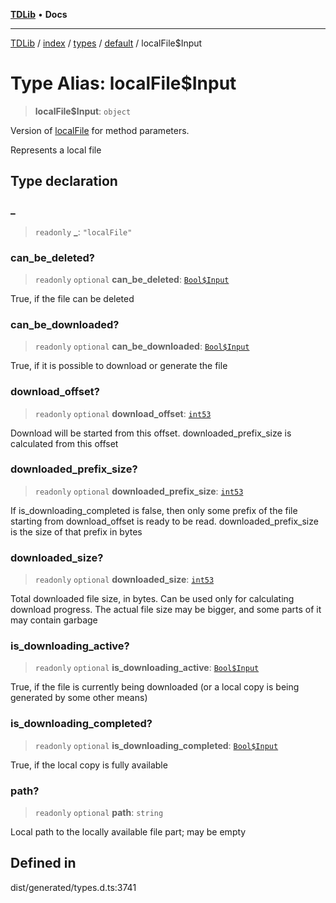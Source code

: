 [**TDLib**](../../../../../../README.md) • **Docs**

***

[TDLib](../../../../../../modules.md) / [index](../../../../../README.md) / [types](../../../README.md) / [default](../README.md) / localFile$Input

# Type Alias: localFile$Input

> **localFile$Input**: `object`

Version of [localFile](localFile.md) for method parameters.

Represents a local file

## Type declaration

### \_

> `readonly` **\_**: `"localFile"`

### can\_be\_deleted?

> `readonly` `optional` **can\_be\_deleted**: [`Bool$Input`](Bool$Input.md)

True, if the file can be deleted

### can\_be\_downloaded?

> `readonly` `optional` **can\_be\_downloaded**: [`Bool$Input`](Bool$Input.md)

True, if it is possible to download or generate the file

### download\_offset?

> `readonly` `optional` **download\_offset**: [`int53`](int53.md)

Download will be started from this offset. downloaded_prefix_size is calculated from this offset

### downloaded\_prefix\_size?

> `readonly` `optional` **downloaded\_prefix\_size**: [`int53`](int53.md)

If is_downloading_completed is false, then only some prefix of the file starting from download_offset is ready to be read. downloaded_prefix_size is the size of that prefix in bytes

### downloaded\_size?

> `readonly` `optional` **downloaded\_size**: [`int53`](int53.md)

Total downloaded file size, in bytes. Can be used only for calculating download progress. The actual file size may be bigger, and some parts of it may contain garbage

### is\_downloading\_active?

> `readonly` `optional` **is\_downloading\_active**: [`Bool$Input`](Bool$Input.md)

True, if the file is currently being downloaded (or a local copy is being generated by some other means)

### is\_downloading\_completed?

> `readonly` `optional` **is\_downloading\_completed**: [`Bool$Input`](Bool$Input.md)

True, if the local copy is fully available

### path?

> `readonly` `optional` **path**: `string`

Local path to the locally available file part; may be empty

## Defined in

dist/generated/types.d.ts:3741
